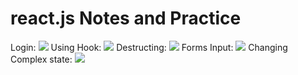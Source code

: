 # react.js Notes and Practice
Login: <img src = "https://user-images.githubusercontent.com/45786603/139744072-70fd698b-b65d-471c-94cb-9c1d8b7c2666.png">
Using Hook: <img src = "https://user-images.githubusercontent.com/45786603/139745223-32e5f405-90eb-43c8-aba9-5f56362b0fe3.png">
Destructing: <img src ="https://user-images.githubusercontent.com/45786603/139746541-a123238a-a30c-466d-b673-2c4f84709cca.png">
Forms Input: <img src ="https://user-images.githubusercontent.com/45786603/139748102-1b48113e-156e-4516-a4f4-11d4b0f671ca.png">
Changing Complex state: <img src ="https://user-images.githubusercontent.com/45786603/139748690-752cd167-30f2-4793-a988-773b4c2694aa.png">
